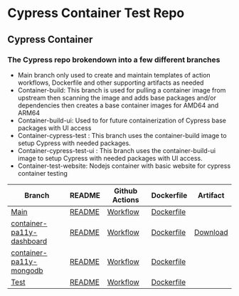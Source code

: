 # Cypress Container Test Repo

## Cypress Container

### The Cypress repo brokendown into a few different branches
- Main branch only used to create and maintain templates of action workflows, Dockerfile and other supporting artifacts as needed 
- Container-build: This branch is used for pulling a container image from upstream then scanning the image and adds base packages and/or dependencies then creates a base container images for AMD64 and ARM64
- Container-build-ui: Used to for future containerization of Cypress base packages with UI access
- Container-cypress-test : This branch uses the container-build image to setup Cypress with needed packages.
- Container-cypress-test-ui : This branch uses the container-build-ui image to setup Cypress with needed packages with UI access.
- Container-test-website: Nodejs container with basic website for cypress container testing

| Branch | README | Github Actions | Dockerfile | Artifact |
| ------ | ------ | ------ | ------ | ------ |
| [Main]() | [README]() | [Workflow]() | [Dockerfile]() |
| [container-pa11y-dashboard]() | [README]() | [Workflow]() | [Dockerfile]() | [Download]() |
| [container-pa11y-mongodb]() | [README]() | [Workflow]() | [Dockerfile]() |
| [Test]() | [README]() | [Workflow]() | [Dockerfile]() |
